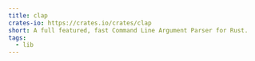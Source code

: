 ```yaml
---
title: clap
crates-io: https://crates.io/crates/clap
short: A full featured, fast Command Line Argument Parser for Rust.
tags:
  - lib
---
```

